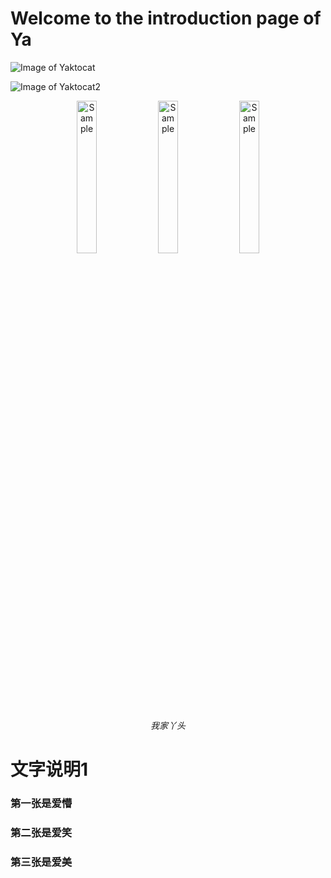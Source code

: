 # Welcome to the introduction page of Ya


![Image of Yaktocat](https://octodex.github.com/images/yaktocat.png)

![Image of Yaktocat2](https://github.com/yazhou2019/introduction/blob/master/image/cui22.jpeg)

<p align="center">
	<img src="https://github.com/yazhou2019/introduction/blob/master/image/cui22.jpeg"  alt="Sample" width="25%" height="25%" > 
	<img src="https://github.com/yazhou2019/introduction/blob/master/image/jiong.jpeg" alt="Sample" width="25%" height="25%" > 
	<img src="https://github.com/yazhou2019/introduction/blob/master/image/cui11.jpeg" alt="Sample" width="25%" height="25%" > 
	<p align="center">	
		<em>我家丫头</em>
		 </p>
 </p>






# 文字说明1
### 第一张是爱懵
### 第二张是爱笑
### 第三张是爱美
